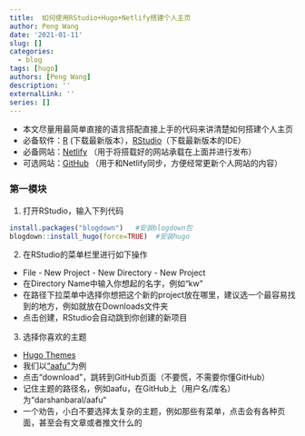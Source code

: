 ```yaml
---
title:  如何使用RStudio+Hugo+Netlify搭建个人主页
author: Peng Wang
date: '2021-01-11'
slug: []
categories:
  - blog
tags: [hugo]
authors: [Peng Wang]
description: ''
externalLink: ''
series: []
---
```



- 本文尽量用最简单直接的语言搭配直接上手的代码来讲清楚如何搭建个人主页
- 必备软件：[R](https://cran.r-project.org/mirrors.html) (下载最新版本），[RStudio](https://rstudio.com/products/rstudio/download/#download)（下载最新版本的IDE）
- 必备网站：[Netlify](https://www.netlify.com) （用于将搭载好的网站承载在上面并进行发布）
- 可选网站：[GitHub](https://github.com) （用于和Netlify同步，方便经常更新个人网站的内容）

### 第一模块
1. 打开RStudio，输入下列代码
```R
install.packages("blogdown")   #安装blogdown包
blogdown::install_hugo(force=TRUE)  #安装hugo
```
2. 在RStudio的菜单栏里进行如下操作
  - File - New Project - New Directory - New Project
  - 在Directory Name中输入你想起的名字，例如“kw”
  - 在路径下拉菜单中选择你想把这个新的project放在哪里，建议选一个最容易找到的地方，例如就放在Downloads文件夹
  - 点击创建，RStudio会自动跳到你创建的新项目
3. 选择你喜欢的主题
  - [Hugo Themes](https://themes.gohugo.io)
  - 我们以[“aafu”](https://themes.gohugo.io/aafu/)为例 
  - 点击“download”，跳转到GitHub页面（不要慌，不需要你懂GitHub）
  - 记住主题的路径名，例如aafu，在GitHub上（用户名/库名）为“darshanbaral/aafu“
  - 一个劝告，小白不要选择太复杂的主题，例如那些有菜单，点击会有各种页面，甚至会有文章或者推文什么的
